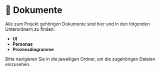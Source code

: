 # 📄 Dokumente

Alle zum Projekt gehörigen Dokumente sind hier und in den folgenden Unterordnern zu finden:

- **UI**
- **Personas**
- **Prozessdiagramme**

Bitte navigieren Sie in die jeweiligen Ordner, um die zugehörigen Dateien einzusehen.

